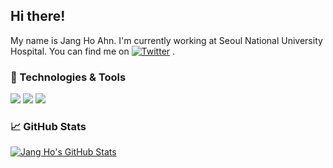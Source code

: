## Hi there!
My name is Jang Ho Ahn. I'm currently working at Seoul National University Hospital. You can find me on [![Twitter][1.2]][1] .
<br>

### 🔧 Technologies & Tools

![](https://img.shields.io/badge/OS-Windows-informational?style=flat&logo=windows&logoColor=white&color=2bbc8a)
![](https://img.shields.io/badge/Code-Python-informational?style=flat&logo=python&logoColor=white&color=2bbc8a)
![](https://img.shields.io/badge/Code-JavaScript-informational?style=flat&logo=javascript&logoColor=white&color=2bbc8a)
<br>

### &#x1f4c8; GitHub Stats

<a href="https://github.com/oskumd2/oskumd2">
  <img align="center" src="https://github-readme-stats.vercel.app/api?username=oskumd2&show_icons=true&line_height=27&count_private=true&title_color=ffffff&text_color=c9cacc&icon_color=2bbc8a&bg_color=1d1f21" alt="Jang Ho's GitHub Stats" />
</a>
  
<!-- icons without padding -->

[1.2]: http://i.imgur.com/tXSoThF.png

<!-- links to your social media accounts -->
[1]: https://twitter.com/jangho_ahn_

<!-- Resources -->
<!-- Icons: https://simpleicons.org/ -->
<!-- GitHub Stats: https://github.com/anuraghazra/github-readme-stats -->
<!-- Emojis: https://emojipedia.org/emoji/ -->
<!-- HTML Emojis: https://www.fileformat.info/index.htm -->
<!-- Shields: https://shields.io/ -->
<!-- Awesome GitHub Profile README: https://github.com/abhisheknaiidu/awesome-github-profile-readme -->
